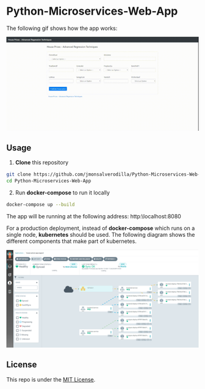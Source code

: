 # Python-Microservices-Web-App

The following gif shows how the app works:

![](app.gif)


## Usage

1. **Clone** this repository

```bash
git clone https://github.com/jmonsalverodilla/Python-Microservices-Web-App.git
cd Python-Microservices-Web-App
```

2. Run **docker-compose** to run it locally

```bash
docker-compose up --build
```
The app will be running at the following address: http:\\localhost:8080


For a production deployment, instead of **docker-compose** which runs on a single node, **kubernetes** should be used.
The following diagram shows the different components that make part of kubernetes.

![](argocd_dashboard.png)

## License

This repo is under the [MIT License](LICENSE).
